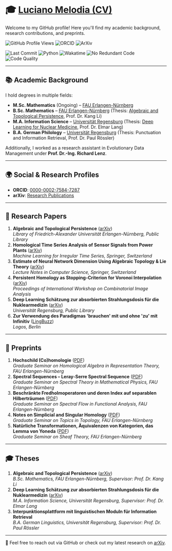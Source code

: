 # 🎓 [Luciano Melodia (CV)](https://karhunenloeve.github.io/CurriculumVitae/curriculumVitae.pdf)

Welcome to my GitHub profile! Here you'll find my academic background, research contributions, and preprints.

![GitHub Profile Views](https://komarev.com/ghpvc/?username=karhunenloeve&color=blue&style=flat-square) ![ORCID](https://img.shields.io/badge/ORCID-0000--0002--7584--7287-green?style=flat-square&logo=orcid) ![ArXiv](https://img.shields.io/badge/arXiv-Research-red?style=flat-square&logo=arxiv)

![Last Commit](https://img.shields.io/github/last-commit/karhunenloeve/karhunenloeve)
![Python](https://img.shields.io/badge/Python-3.8-blue)
![Wakatime](https://img.shields.io/badge/Wakatime-Active-brightgreen)
![No Redundant Code](https://img.shields.io/badge/No_Redundant_Code-True-brightgreen)
![Code Quality](https://img.shields.io/badge/Code_Quality-High-brightgreen)

---

## 📚 Academic Background

I hold degrees in multiple fields:
- **M.Sc. Mathematics** (Ongoing) – [FAU Erlangen-Nürnberg](https://math.fau.de)
- **B.Sc. Mathematics** – [FAU Erlangen-Nürnberg](https://www.fau.de) (Thesis: [Algebraic and Topological Persistence](https://arxiv.org/pdf/2410.08323), Prof. Dr. Kang Li)
- **M.A. Information Science** – [Universität Regensburg](https://www.uni-regensburg.de/) (Thesis: [Deep Learning for Nuclear Medicine](https://arxiv.org/pdf/1805.09108.pdf), Prof. Dr. Elmar Lang)
- **B.A. German Philology** – [Universität Regensburg](https://www.uni-regensburg.de/) (Thesis: Punctuation and Information Retrieval, Prof. Dr. Paul Rössler)

Additionally, I worked as a research assistant in Evolutionary Data Management under **Prof. Dr.-Ing. Richard Lenz**.

---

## 🌍 Social & Research Profiles

- **ORCID**: [0000-0002-7584-7287](https://orcid.org/0000-0002-7584-7287)
- **arXiv**: [Research Publications](https://arxiv.org/a/melodia_l_1.html)

---

## 📄 Research Papers

1. **Algebraic and Topological Persistence** ([arXiv](https://arxiv.org/abs/2410.08323))  
   _Library of Friedrich-Alexander Universität Erlangen-Nürnberg, Public Library_
1. **Homological Time Series Analysis of Sensor Signals from Power Plants** ([arXiv](https://arxiv.org/abs/2106.02493))  
   _Machine Learning for Irregular Time Series, Springer, Switzerland_
2. **Estimate of Neural Network Dimension Using Algebraic Topology & Lie Theory** ([arXiv](https://arxiv.org/abs/2004.02881))  
   _Lecture Notes in Computer Science, Springer, Switzerland_
3. **Persistent Homology as Stopping-Criterion for Voronoi Interpolation** ([arXiv](https://arxiv.org/abs/1911.02922))  
   _Proceedings of International Workshop on Combinatorial Image Analysis_
3. **Deep Learning Schätzung zur absorbierten Strahlungsdosis für die Nuklearmedizin** ([arXiv](https://arxiv.org/abs/1805.09108))  
   _Universität Regensburg, Public Library_
4. **Zur Verwendung des Paradigmas 'brauchen' mit und ohne 'zu' mit Infinitiv** ([LingBuzz](https://ling.auf.net/lingbuzz/004798))  
   _Logos, Berlin_

---

## 📜 Preprints

1. **Hochschild (Co)homologie** ([PDF](https://karhunenloeve.github.io/Mathematical-Notes-2/Hochschild__Ko_homologie.pdf))  
   _Graduate Seminar on Homological Algebra in Representation Theory, FAU Erlangen-Nürnberg_
1. **Spectral Sequences – Leray-Serre Spectral Sequence** ([PDF](https://karhunenloeve.github.io/SpecSeq/main.pdf))  
   _Graduate Seminar on Spectral Theory in Mathematical Physics, FAU Erlangen-Nürnberg_
2. **Beschränkte Fredholmoperatoren und deren Index auf separablen Hilberträumen** ([PDF](https://karhunenloeve.github.io/FunkanaFredholm/main.pdf))  
   _Graduate Seminar on Spectral Flow in Functional Analysis, FAU Erlangen-Nürnberg_
3. **Notes on Simplicial and Singular Homology** ([PDF](https://karhunenloeve.github.io/TopoHom/main.pdf))  
   _Graduate Seminar on Topics in Topology, FAU Erlangen-Nürnberg_
4. **Natürliche Transformationen, Äquivalenzen von Kategorien, das Lemma von Yoneda** ([PDF](https://karhunenloeve.github.io/TopoSheaf/main.pdf))  
   _Graduate Seminar on Sheaf Theory, FAU Erlangen-Nürnberg_

---

## 🎓 Theses

1. **Algebraic and Topological Persistence** ([arXiv](https://arxiv.org/abs/2410.08323))  
   _B.Sc. Mathematics, FAU Erlangen-Nürnberg, Supervisor: Prof. Dr. Kang Li_
2. **Deep Learning Schätzung zur absorbierten Strahlungsdosis für die Nuklearmedizin** ([arXiv](https://arxiv.org/abs/1805.09108))  
   _M.A. Information Science, Universität Regensburg, Supervisor: Prof. Dr. Elmar Lang_
3. **Interpunktionsplattform mit linguistischen Moduln für Information Retrieval**  
   _B.A. German Linguistics, Universität Regensburg, Supervisor: Prof. Dr. Paul Rössler_

---

📩 Feel free to reach out via GitHub or check out my latest research on [arXiv](https://arxiv.org/a/melodia_l_1.html).
